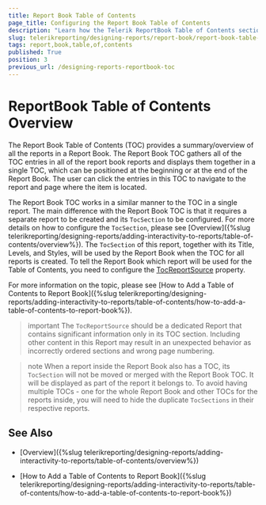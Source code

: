 ```yaml
---
title: Report Book Table of Contents
page_title: Configuring the Report Book Table of Contents 
description: "Learn how the Telerik ReportBook Table of Contents section works and how to correctly configure it."
slug: telerikreporting/designing-reports/report-book/report-book-table-of-contents
tags: report,book,table,of,contents
published: True
position: 3
previous_url: /designing-reports-reportbook-toc
---
```


# ReportBook Table of Contents Overview

The Report Book Table of Contents (TOC) provides a summary/overview of all the reports in a Report Book. The Report Book TOC gathers all of the TOC entries in all of the report book reports and displays them together in a single TOC, which can be positioned at the beginning or at the end of the Report Book. The user can click the entries in this TOC to navigate to the report and page where the item is located. 

The Report Book TOC works in a similar manner to the TOC in a single report. The main difference with the Report Book TOC is that it requires a separate report to be created and its `TocSection` to be configured. For more details on how to configure the `TocSection`, please see [Overview]({%slug telerikreporting/designing-reports/adding-interactivity-to-reports/table-of-contents/overview%}). The `TocSection` of this report, together with its Title, Levels, and Styles, will be used by the Report Book when the TOC for all reports is created. To tell the Report Book which report will be used for the Table of Contents, you need to configure the [TocReportSource](/api/Telerik.Reporting.ReportBook#Telerik_Reporting_ReportBook_TocReportSource) property. 

For more information on the topic, please see [How to Add a Table of Contents to Report Book]({%slug telerikreporting/designing-reports/adding-interactivity-to-reports/table-of-contents/how-to-add-a-table-of-contents-to-report-book%}). 

>important The `TocReportSource` should be a dedicated Report that contains significant information only in its TOC section. Including other content in this Report may result in an unexpected behavior as incorrectly ordered sections and wrong page numbering.

>note When a report inside the Report Book also has a TOC, its `TocSection` will not be moved or merged with the Report Book TOC. It will be displayed as part of the report it belongs to. To avoid having multiple TOCs - one for the whole Report Book and other TOCs for the reports inside, you will need to hide the duplicate `TocSections` in their respective reports. 

## See Also

 * [Overview]({%slug telerikreporting/designing-reports/adding-interactivity-to-reports/table-of-contents/overview%})

 * [How to Add a Table of Contents to Report Book]({%slug telerikreporting/designing-reports/adding-interactivity-to-reports/table-of-contents/how-to-add-a-table-of-contents-to-report-book%})
